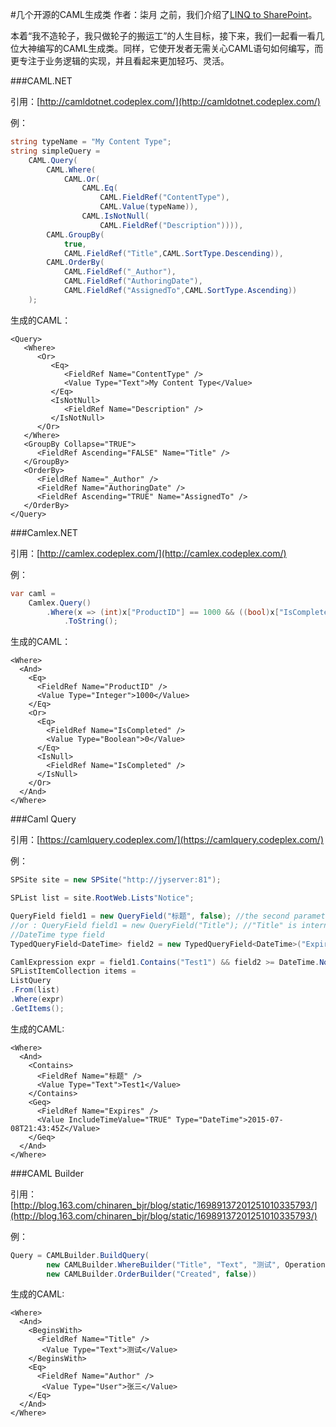 #几个开源的CAML生成类
	作者：柒月
之前，我们介绍了[LINQ to SharePoint](https://github.com/iiunknown/sharepoint.ramble.wechat/blob/master/20150624/README.md)。

本着“我不造轮子，我只做轮子的搬运工”的人生目标，接下来，我们一起看一看几位大神编写的CAML生成类。同样，它使开发者无需关心CAML语句如何编写，而更专注于业务逻辑的实现，并且看起来更加轻巧、灵活。

###CAML.NET

引用：[http://camldotnet.codeplex.com/](http://camldotnet.codeplex.com/)

例：
``` C#
string typeName = "My Content Type";
string simpleQuery =
    CAML.Query(
        CAML.Where(
            CAML.Or(
                CAML.Eq(
                    CAML.FieldRef("ContentType"), 
                    CAML.Value(typeName)),
                CAML.IsNotNull(
                    CAML.FieldRef("Description")))),
        CAML.GroupBy(
            true,
            CAML.FieldRef("Title",CAML.SortType.Descending)),
        CAML.OrderBy(
            CAML.FieldRef("_Author"),
            CAML.FieldRef("AuthoringDate"),
            CAML.FieldRef("AssignedTo",CAML.SortType.Ascending))
    );
```
生成的CAML：
``` CAML
<Query>
   <Where>
      <Or>
         <Eq>
            <FieldRef Name="ContentType" />
            <Value Type="Text">My Content Type</Value>
         </Eq>
         <IsNotNull>
            <FieldRef Name="Description" />
         </IsNotNull>
      </Or>
   </Where>
   <GroupBy Collapse="TRUE">
      <FieldRef Ascending="FALSE" Name="Title" />
   </GroupBy>
   <OrderBy>
      <FieldRef Name="_Author" />
      <FieldRef Name="AuthoringDate" />
      <FieldRef Ascending="TRUE" Name="AssignedTo" />
   </OrderBy>
</Query>
```
###Camlex.NET

引用：[http://camlex.codeplex.com/](http://camlex.codeplex.com/)

例：
``` C#
var caml =
    Camlex.Query()
        .Where(x => (int)x["ProductID"] == 1000 && ((bool)x["IsCompleted"] == false || x["IsCompleted"] == null))
            .ToString();
```
生成的CAML：
``` CAML
<Where>
  <And>
    <Eq>
      <FieldRef Name="ProductID" />
      <Value Type="Integer">1000</Value>
    </Eq>
    <Or>
      <Eq>
        <FieldRef Name="IsCompleted" />
        <Value Type="Boolean">0</Value>
      </Eq>
      <IsNull>
        <FieldRef Name="IsCompleted" />
      </IsNull>
    </Or>
  </And>
</Where>
```

###Caml Query

引用：[https://camlquery.codeplex.com/](https://camlquery.codeplex.com/)

例：
``` C#
SPSite site = new SPSite("http://jyserver:81");

SPList list = site.RootWeb.Lists"Notice";

QueryField field1 = new QueryField("标题", false); //the second parameter explain if the first parameter is a internal name.
//or : QueryField field1 = new QueryField("Title"); //"Title" is internal name. 
//DateTime type field
TypedQueryField<DateTime> field2 = new TypedQueryField<DateTime>("Expires");

CamlExpression expr = field1.Contains("Test1") && field2 >= DateTime.Now.AddDays(-1);
SPListItemCollection items =
ListQuery
.From(list)
.Where(expr)
.GetItems();
```
生成的CAML:
``` CAML
<Where>
  <And>
    <Contains>
      <FieldRef Name="标题" />
      <Value Type="Text">Test1</Value>
    </Contains>
    <Geq>
      <FieldRef Name="Expires" />
      <Value IncludeTimeValue="TRUE" Type="DateTime">2015-07-08T21:43:45Z</Value>
    </Geq>
  </And>
</Where>
```

###CAML Builder

引用：[http://blog.163.com/chinaren_bjr/blog/static/16989137201251010335793/](http://blog.163.com/chinaren_bjr/blog/static/16989137201251010335793/)

例：
``` C#
Query = CAMLBuilder.BuildQuery(
        new CAMLBuilder.WhereBuilder("Title", "Text", "测试", OperationSymbol.BeginsWith).And("Author", "User", "张三")), 
        new CAMLBuilder.OrderBuilder("Created", false))
```
生成的CAML:
``` CAML
<Where>
  <And>
    <BeginsWith>
      <FieldRef Name="Title" />
       <Value Type="Text">测试</Value>
    </BeginsWith>
    <Eq> 
      <FieldRef Name="Author" />
       <Value Type="User">张三</Value>
    </Eq>
  </And>
</Where>
```
